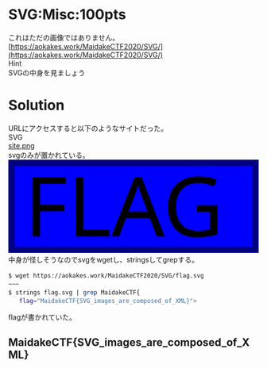# SVG:Misc:100pts
これはただの画像ではありません。 [https://aokakes.work/MaidakeCTF2020/SVG/](https://aokakes.work/MaidakeCTF2020/SVG/)  
Hint  
SVGの中身を見ましょう  

# Solution
URLにアクセスすると以下のようなサイトだった。  
SVG  
[site.png](site/site.png)  
svgのみが置かれている。  
![flag.svg](flag.svg)  
中身が怪しそうなのでsvgをwgetし、stringsしてgrepする。  
```bash
$ wget https://aokakes.work/MaidakeCTF2020/SVG/flag.svg
~~~
$ strings flag.svg | grep MaidakeCTF{
   flag="MaidakeCTF{SVG_images_are_composed_of_XML}">
```
flagが書かれていた。  

## MaidakeCTF{SVG_images_are_composed_of_XML}